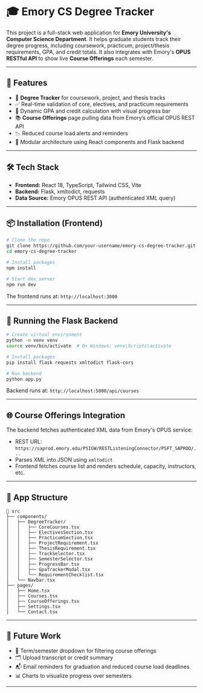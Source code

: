 # 🎓 Emory CS Degree Tracker

This project is a full-stack web application for **Emory University's Computer Science Department**. It helps graduate students track their degree progress, including coursework, practicum, project/thesis requirements, GPA, and credit totals. It also integrates with Emory's **OPUS RESTful API** to show live **Course Offerings** each semester.

---

## 🚀 Features

- 📜 **Degree Tracker** for coursework, project, and thesis tracks
- ✅ Real-time validation of core, electives, and practicum requirements
- 🎯 Dynamic GPA and credit calculation with visual progress bar
- 📚 **Course Offerings** page pulling data from Emory’s official OPUS REST API
- 📉 Reduced course load alerts and reminders
- 🧠 Modular architecture using React components and Flask backend

---

## 🛠️ Tech Stack

- **Frontend:** React 18, TypeScript, Tailwind CSS, Vite
- **Backend:** Flask, xmltodict, requests
- **Data Source:** Emory OPUS REST API (authenticated XML query)

---

## 📦 Installation (Frontend)

```bash
# Clone the repo
git clone https://github.com/your-username/emory-cs-degree-tracker.git
cd emory-cs-degree-tracker

# Install packages
npm install

# Start dev server
npm run dev
```

The frontend runs at: `http://localhost:3000`

---

## 🐍 Running the Flask Backend

```bash
# Create virtual environment
python -m venv venv
source venv/bin/activate  # On Windows: venv\Scripts\activate

# Install packages
pip install flask requests xmltodict flask-cors

# Run backend
python app.py
```

Backend runs at: `http://localhost:5000/api/courses`

---

## 🌐 Course Offerings Integration

The backend fetches authenticated XML data from Emory's OPUS service:

- REST URL: `https://saprod.emory.edu/PSIGW/RESTListeningConnector/PSFT_SAPROD/...`
- Parses XML into JSON using `xmltodict`
- Frontend fetches course list and renders schedule, capacity, instructors, etc.

---

## 🧭 App Structure

```
📁 src
├── components/
│   ├── DegreeTracker/
│   │   ├── CoreCourses.tsx
│   │   ├── ElectivesSection.tsx
│   │   ├── PracticumSection.tsx
│   │   ├── ProjectRequirement.tsx
│   │   ├── ThesisRequirement.tsx
│   │   ├── TrackSelector.tsx
│   │   ├── SemesterSelector.tsx
│   │   ├── ProgressBar.tsx
│   │   ├── GpaTrackerModal.tsx
│   │   └── RequirementChecklist.tsx
│   └── Navbar.tsx
├── pages/
│   ├── Home.tsx
│   ├── Courses.tsx
│   ├── CourseOfferings.tsx
│   ├── Settings.tsx
│   └── Contact.tsx
```

---

## 🔭 Future Work

- 📅 Term/semester dropdown for filtering course offerings
- 🗂️ Upload transcript or credit summary
- 📬 Email reminders for graduation and reduced course load deadlines
- 📊 Charts to visualize progress over semesters

---

